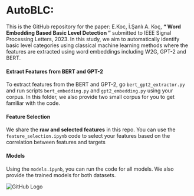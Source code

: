 # AutoBLC: 


This is the GitHub repository for the paper: E.Koc, İ.Şanlı A. Koç, **“ Word Embedding Based Basic Level Detection ”** submitted to IEEE Signal Processing Letters, 2023. In this study, we aim to automatically identify basic level categories using classical machine learning methods where the features are extracted using word embeddings including W2G, GPT-2 and BERT.

#### Extract Features from BERT and GPT-2 ####

To extract features from the BERT and GPT-2, go `bert_gpt2_extractor.py` and run scripts `bert_embedding.py` and `gpt2_embedding.py` using your corpus. In this folder, we also provide two small corpus for you to get familiar with the code.


#### Feature Selection ####

We share the **raw and selected features** in this repo. You can use the `feature_selection.ipynb` code to select your features based on the correlation between features and targets

#### Models ####

Using the `models.ipynb`, you can run the code for all models. We also provide the trained models for both datasets.

![GitHub Logo](https://github.com/your-username/your-repository/raw/main/path/to/your/image.png)



